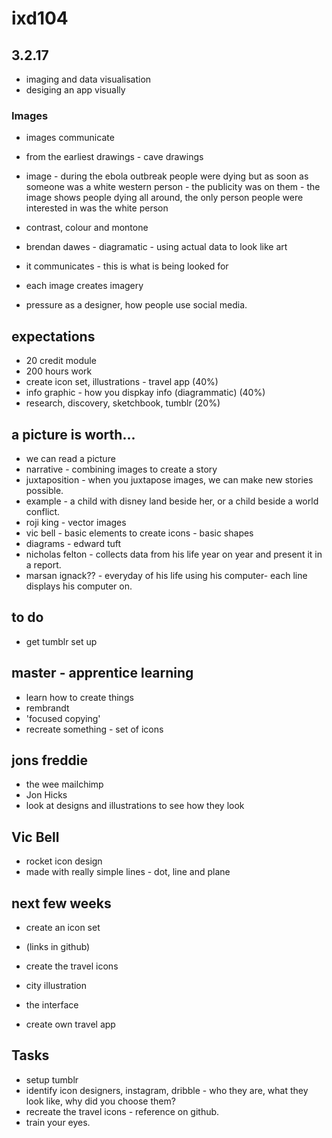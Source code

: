 # ixd104 
## 3.2.17

- imaging and data visualisation
- desiging an app visually

### Images
- images communicate 
- from the earliest drawings - cave drawings 
- image - during the ebola outbreak people were dying but as soon as someone was a white western person - the publicity was on them - the image shows people dying all around, the only person people were interested in was the white person

- contrast, colour and montone
- brendan dawes - diagramatic - using actual data to look like art
- it communicates - this is what is being looked for
- each image creates imagery 
- pressure as a designer, how people use social media.

## expectations
- 20 credit module
- 200 hours work
- create icon set, illustrations - travel app (40%)
- info graphic - how you dispkay info (diagrammatic) (40%)
- research, discovery, sketchbook, tumblr (20%)

## a picture is worth...
- we can read a picture
- narrative - combining images to create a story
- juxtaposition - when you juxtapose images, we can make new stories possible.
- example - a child with disney land beside her, or a child beside a world conflict.
- roji king - vector images
- vic bell - basic elements to create icons - basic shapes  
- diagrams - edward tuft
- nicholas felton - collects data from his life year on year and present it in a report.
- marsan ignack?? - everyday of his life using his computer- each line displays his computer on.

## to do
- get tumblr set up

## master - apprentice learning
- learn how to create things
- rembrandt
- 'focused copying'
- recreate something - set of icons

## jons freddie 
- the wee mailchimp
- Jon Hicks
- look at designs and illustrations to see how they look

## Vic Bell
- rocket icon design
- made with really simple lines - dot, line and plane

## next few weeks
- create an icon set
- (links in github)
- create the travel icons

- city illustration 
- the interface
- create own travel app

## Tasks
- setup tumblr
- identify icon designers, instagram, dribble - who they are, what they look like, why did you choose them?
- recreate the travel icons - reference on github.
- train your eyes.


